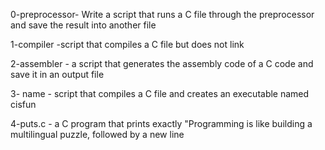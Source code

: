 0-preprocessor- Write a script that runs a C file through the preprocessor and save the result into another file

1-compiler -script that compiles a C file but does not link

2-assembler - a script that generates the assembly code of a C code and save it in an output file

3- name - script that compiles a C file and creates an executable named cisfun

4-puts.c - a C program that prints exactly "Programming is like building a multilingual puzzle, followed by a new line
